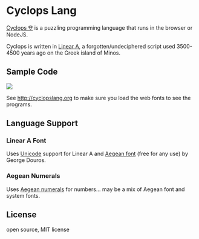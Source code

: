 # Cyclops Lang

<a href="http://cyclopslang.org">Cyclops 𐙀</a> is a puzzling programming language that runs in the browser or NodeJS.

Cyclops is written in <a href="https://en.wikipedia.org/wiki/Linear_A_(script)">Linear A</a>,
a forgotten/undeciphered script used 3500-4500 years ago on the Greek island of Minos.

## Sample Code

<img src="http://i.imgur.com/cMgsSMl.png"/>

See <a href="http://cyclopslang.org">http://cyclopslang.org</a> to make sure you load the
web fonts to see the programs.

## Language Support

### Linear A Font

Uses <a href="http://unicode.org/charts/PDF/U10600.pdf">Unicode</a> support for Linear A
and <a href="http://users.teilar.gr/~g1951d/">Aegean font</a> (free for any use) by
George Douros.

### Aegean Numerals

Uses <a href="https://en.wikipedia.org/wiki/Aegean_numerals">Aegean numerals</a> for numbers... may be a mix of Aegean font and system fonts.

## License

open source, MIT license
